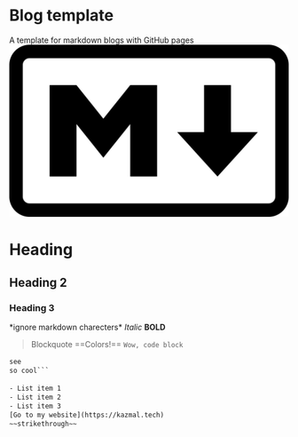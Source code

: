# Blog template
A template for markdown blogs with GitHub pages
![Wow, an image](/assets/img/image.png)

# Heading
## Heading 2
### Heading 3
\*ignore markdown charecters\*
*Italic*
**BOLD**
>Blockquote
==Colors!==
`Wow, code block`
```multi line code block  
see   
so cool```   

- List item 1
- List item 2
- List item 3
[Go to my website](https://kazmal.tech)
~~strikethrough~~
